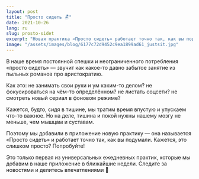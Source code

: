 ```yaml
---
layout: post
title: "Просто сидеть 🪑"
date: 2021-10-26
lang: ru
slug: prosto-sidet
excerpt: "Новая практика «Просто сидеть» работает точно так, как вы подумали. Кажется, слишком просто? Попробуйте!"
image: "/assets/images/blog/6177c72d9452c9ea1899ad61_justsit.jpg"
---
```


В наше время постоянной спешки и неограниченного потребления «просто сидеть» — звучит как какое-то давно забытое занятие из пыльных романов про аристократию.

Как это: не занимать свои руки и ум каким-то делом? не фокусироваться на чём-то определённом? не листать соцсети? не смотреть новый сериал в фоновом режиме?

Кажется, будто, сидя в тишине, мы тратим время впустую и упускаем что-то важное. Но на деле, тишина и покой нужны нашему мозгу не меньше, чем мышцам и суставам.

Поэтому мы добавили в приложение новую практику — она называется «Просто сидеть» и работает точно так, как вы подумали. Кажется, это слишком просто? Попробуйте!

Это только первая из универсальных ежедневных практик, которые мы добавим в наше приложение в ближайшие недели. Следите за новостями и делитесь впечатлениями 🤗